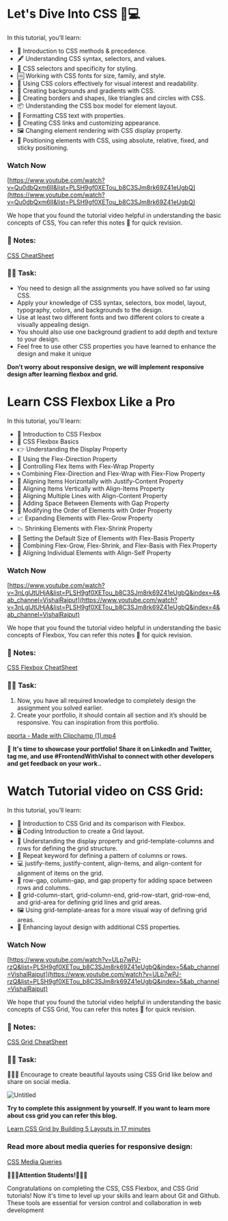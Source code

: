# Let's Dive Into CSS 🎨💻

In this tutorial, you’ll learn:

- 👋 Introduction to CSS methods & precedence.
- 🖋️ Understanding CSS syntax, selectors, and values.
- 🎯 CSS selectors and specificity for styling.
- 🆒 Working with CSS fonts for size, family, and style.
- 🌈 Using CSS colors effectively for visual interest and readability.
- 🎨 Creating backgrounds and gradients with CSS.
- 🔲 Creating borders and shapes, like triangles and circles with CSS.
- 📦 Understanding the CSS box model for element layout.
- 📝 Formatting CSS text with properties.
- 🔗 Creating CSS links and customizing appearance.
- 🖼️ Changing element rendering with CSS display property.
- 📐 Positioning elements with CSS, using absolute, relative, fixed, and sticky positioning.

### Watch Now

[https://www.youtube.com/watch?v=Qu0dbQxm6II&list=PLSH9gf0XETou_b8C3SJm8rk69Z41eUgbQ](https://www.youtube.com/watch?v=Qu0dbQxm6II&list=PLSH9gf0XETou_b8C3SJm8rk69Z41eUgbQ)

We hope that you found the tutorial video helpful in understanding the basic concepts of CSS, You can refer this notes 📝 for quick revision.

### 📝 Notes:

[CSS CheatSheet](https://www.notion.so/CSS-CheatSheet-dd999a7ecc094e279adc15092b0cfacb)

### 📌🔨 **Task:**

- You need to design all the assignments you have solved so far using CSS.
- Apply your knowledge of CSS syntax, selectors, box model, layout, typography, colors, and backgrounds to the design.
- Use at least two different fonts and two different colors to create a visually appealing design.
- You should also use one background gradient to add depth and texture to your design.
- Feel free to use other CSS properties you have learned to enhance the design and make it unique

**Don’t worry about responsive design, we will implement responsive design after learning flexbox and grid.**

# Learn CSS Flexbox Like a Pro

In this tutorial, you’ll learn:
- 👋 Introduction to CSS Flexbox
- 📐 CSS Flexbox Basics
- 👉 Understanding the Display Property
- 🔀 Using the Flex-Direction Property
- 🌯 Controlling Flex Items with Flex-Wrap Property
- 🌀 Combining Flex-Direction and Flex-Wrap with Flex-Flow Property
- 🤝 Aligning Items Horizontally with Justify-Content Property
- 👥 Aligning Items Vertically with Align-Items Property
- 🌇 Aligning Multiple Lines with Align-Content Property
- 🔲 Adding Space Between Elements with Gap Property
- 🔢 Modifying the Order of Elements with Order Property
- 📈 Expanding Elements with Flex-Grow Property
- 📉 Shrinking Elements with Flex-Shrink Property
- 📏 Setting the Default Size of Elements with Flex-Basis Property
- 💪 Combining Flex-Grow, Flex-Shrink, and Flex-Basis with Flex Property
- 🙋 Aligning Individual Elements with Align-Self Property

### Watch Now

[https://www.youtube.com/watch?v=3nLglJtUHjA&list=PLSH9gf0XETou_b8C3SJm8rk69Z41eUgbQ&index=4&ab_channel=VishalRajput](https://www.youtube.com/watch?v=3nLglJtUHjA&list=PLSH9gf0XETou_b8C3SJm8rk69Z41eUgbQ&index=4&ab_channel=VishalRajput)

We hope that you found the tutorial video helpful in understanding the basic concepts of Flexbox, You can refer this notes 📝 for quick revision.

### 📝 Notes:

[CSS Flexbox CheatSheet](https://www.notion.so/CSS-Flexbox-CheatSheet-44b703fb87064fad9fc7857c6f70e136)

### 📌🔨 **Task:**

1. Now, you have all required knowledge to completely design the assignment you solved earlier.
2. Create your portfolio, it should contain all section and it’s should be responsive. You can inspiration from this portfolio.

[pporta - Made with Clipchamp (1).mp4](https://s3-us-west-2.amazonaws.com/secure.notion-static.com/f8f55fe0-fe58-4a1b-b26d-99f13f7f1efe/pporta_-_Made_with_Clipchamp_(1).mp4)

📣 **It's time to showcase your portfolio! Share it on LinkedIn and Twitter, tag me, and use #FrontendWithVishal to connect with other developers and get feedback on your work**.**.**

# Watch Tutorial video on CSS Grid:

In this tutorial, you’ll learn:

- 👋 Introduction to CSS Grid and its comparison with Flexbox.
- 🖥️ Coding Introduction to create a Grid layout.
- 🔲 Understanding the display property and grid-template-columns and rows for defining the grid structure.
- 🔁 Repeat keyword for defining a pattern of columns or rows.
- 💻 justify-items, justify-content, align-items, and align-content for alignment of items on the grid.
- 🌉 row-gap, column-gap, and gap property for adding space between rows and columns.
- 📏 grid-column-start, grid-column-end, grid-row-start, grid-row-end, and grid-area for defining grid lines and grid areas.
- 🖼️ Using grid-template-areas for a more visual way of defining grid areas.
- 🎨 Enhancing layout design with additional CSS properties.

### Watch Now

[https://www.youtube.com/watch?v=ULp7wPJ-rzQ&list=PLSH9gf0XETou_b8C3SJm8rk69Z41eUgbQ&index=5&ab_channel=VishalRajput](https://www.youtube.com/watch?v=ULp7wPJ-rzQ&list=PLSH9gf0XETou_b8C3SJm8rk69Z41eUgbQ&index=5&ab_channel=VishalRajput)

We hope that you found the tutorial video helpful in understanding the basic concepts of CSS Grid, You can refer this notes 📝 for quick revision.

### 📝 Notes:

[CSS Grid CheatSheet](https://www.notion.so/CSS-Grid-CheatSheet-a5e9df2cbe804c098e9982c175f6b748)

### 📌🔨 **Task:**

🎉👨‍💻 Encourage to create beautiful layouts using CSS Grid like below and share on social media.

![Untitled](https://s3-us-west-2.amazonaws.com/secure.notion-static.com/0ec248ed-afa5-4c70-9e8f-345b949ef532/Untitled.png)

**Try to complete this assignment by yourself. If you want to learn more about css grid you can refer this blog.**

[Learn CSS Grid by Building 5 Layouts in 17 minutes](https://www.freecodecamp.org/news/learn-css-grid-by-building-5-layouts/)

### Read more about media queries for responsive design:

[CSS Media Queries](https://www.w3schools.com/css/css3_mediaqueries.asp)

**📣👨‍💻Attention Students!👩‍💻📣**

Congratulations on completing the CSS, CSS Flexbox, and CSS Grid tutorials! Now it's time to level up your skills and learn about Git and Github. These tools are essential for version control and collaboration in web development